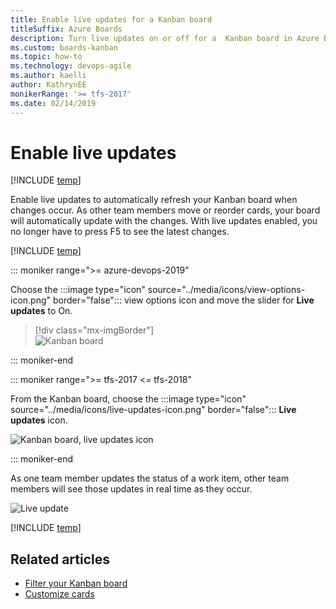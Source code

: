 ```yaml
---
title: Enable live updates for a Kanban board
titleSuffix: Azure Boards
description: Turn live updates on or off for a  Kanban board in Azure Boards or Team Foundation Server
ms.custom: boards-kanban 
ms.topic: how-to
ms.technology: devops-agile
ms.author: kaelli
author: KathrynEE
monikerRange: '>= tfs-2017'
ms.date: 02/14/2019
---
```





# Enable live updates 

[!INCLUDE [temp](../includes/version-vsts-tfs-2017-on.md)]

<a id="live-updates"></a>

Enable live updates to automatically refresh your Kanban board when changes occur. As other team members move or reorder cards, your board will automatically update with the changes. With live updates enabled, you no longer have to press F5 to see the latest changes.  

[!INCLUDE [temp](../includes/prerequisites-kanban.md)]

::: moniker range=">= azure-devops-2019"

Choose the :::image type="icon" source="../media/icons/view-options-icon.png" border="false"::: view options icon and move the slider for **Live updates** to On.  

> [!div class="mx-imgBorder"]  
> ![Kanban board](media/turn-live-updates-on-agile.png) 

::: moniker-end


::: moniker range=">= tfs-2017 <= tfs-2018" 

From the Kanban board, choose the :::image type="icon" source="../media/icons/live-updates-icon.png" border="false"::: **Live updates** icon.  

![Kanban board, live updates icon](../media/kanban-live-updates.png)  

::: moniker-end


As one team member updates the status of a work item, other team members will see those updates in real time as they occur.  

![Live update](media/kanban-live-updates.gif)  



[!INCLUDE [temp](../includes/note-kanban-boards-teams.md)]

## Related articles

- [Filter your Kanban board](../backlogs/filter-backlogs-boards-plans.md)
- [Customize cards](customize-cards.md)     

